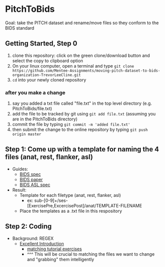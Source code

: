 # PitchToBids
Goal: take the PITCH dataset and rename/move files so they conform to the BIDS standard 

## Getting Started, Step 0
1) clone this repository: click on the green clone/download button and select the copy to clipboard option
2) On your linux computer, open a terminal and type `git clone https://github.com/Mentee-Assignments/moving-pitch-dataset-to-bids-organization-TrevorLeeCline.git`
3) `cd` into your newly cloned repository
### after you make a change
1) say you added a txt file called "file.txt" in the top level directory (e.g. PitchToBids/file.txt)
2) add the file to be tracked by git using `git add file.txt` (assuming you are in the PitchToBids directory)
3) commit the file by typing `git commit -m 'added file.txt'`
4) then submit the change to the online repository by typing `git push origin master`


## Step 1: Come up with a template for naming the 4 files (anat, rest, flanker, asl)
- Guides:
  - [BIDS spec](https://docs.google.com/document/d/1HFUkAEE-pB-angVcYe6pf_-fVf4sCpOHKesUvfb8Grc/edit#heading=h.qdzsf8lh4for)
  - [BIDS paper](https://www.nature.com/articles/sdata201644)
  - [BIDS ASL spec](https://docs.google.com/document/d/15tnn5F10KpgHypaQJNNGiNKsni9035GtDqJzWqkkP6c/edit#)
- Result:
  - Template for each filetype (anat, rest, flanker, asl)
    - ex: sub-[0-9]+/ses-[ExercisePre,ExcercisePost]/anat/TEMPLATE-FILENAME
  - Place the templates as a .txt file in this respository
  
## Step 2: Coding
- Background: REGEX
  - [Excellent Introduction](https://www.youtube.com/watch?v=0sOfhhduqks&feature=youtu.be&t=5m27s)
    - [matching tutorial exercises](https://pycon2016.regex.training/)
    - ^^^ This will be crucial to matching the files we want to change and "grabbing" them intelligently
